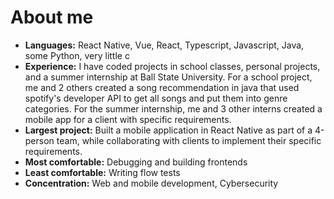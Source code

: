 # About me
- **Languages:** React Native, Vue, React, Typescript, Javascript, Java, some Python, very little c
- **Experience:** I have coded projects in school classes, personal projects, and a summer internship at Ball State University. For a school project, me and 2 others created a song recommendation in java that used spotify's developer API to get all songs and put them into genre categories. For the summer internship, me and 3 other interns created a mobile app for a client with specific requirements.
- **Largest project:** Built a mobile application in React Native as part of a 4-person team, while collaborating with clients to implement their specific requirements.
- **Most comfortable:** Debugging and building frontends
- **Least comfortable:** Writing flow tests
- **Concentration:** Web and mobile development, Cybersecurity